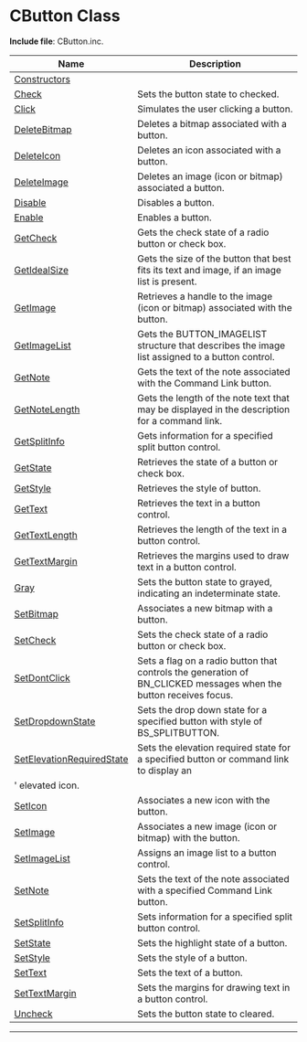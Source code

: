 # CButton Class



**Include file**: CButton.inc.

| Name       | Description |
| ---------- | ----------- |
| [Constructors](#constructors) |  |
| [Check](#check) | Sets the button state to checked. |
| [Click](#click) | Simulates the user clicking a button. |
| [DeleteBitmap](#deletebitmap) | Deletes a bitmap associated with a button. |
| [DeleteIcon](#deleteicon) | Deletes an icon associated with a button. |
| [DeleteImage](#deleteimage) | Deletes an image (icon or bitmap) associated a button. |
| [Disable](#disable) | Disables a button. |
| [Enable](#enable) | Enables a button. |
| [GetCheck](#getcheck) | Gets the check state of a radio button or check box.  |
| [GetIdealSize](#getidealsize) | Gets the size of the button that best fits its text and image, if an image list is present. |
| [GetImage](#getimage) | Retrieves a handle to the image (icon or bitmap) associated with the button. |
| [GetImageList](#getimagelist) | Gets the BUTTON_IMAGELIST structure that describes the image list assigned to a button control.  |
| [GetNote](#getnote) | Gets the text of the note associated with the Command Link button. |
| [GetNoteLength](#getnotelength) | Gets the length of the note text that may be displayed in the description for a command link. |
| [GetSplitInfo](#getsplitinfo) | Gets information for a specified split button control. |
| [GetState](#getstate) | Retrieves the state of a button or check box. |
| [GetStyle](#getstyle) | Retrieves the style of button. |
| [GetText](#gettext) | Retrieves the text in a button control. |
| [GetTextLength](#gettextlength) | Retrieves the length of the text in a button control. |
| [GetTextMargin](#gettextmargin) | Retrieves the margins used to draw text in a button control. |
| [Gray](#gray) | Sets the button state to grayed, indicating an indeterminate state. |
| [SetBitmap](#setbitmap) | Associates a new bitmap with a button. |
| [SetCheck](#setcheck) | Sets the check state of a radio button or check box. |
| [SetDontClick](#setdontclick) | Sets a flag on a radio button that controls the generation of BN_CLICKED messages when the button receives focus. |
| [SetDropdownState](#setdropdownstate) | Sets the drop down state for a specified button with style of BS_SPLITBUTTON. |
| [SetElevationRequiredState](#setelevationrequiredstate) | Sets the elevation required state for a specified button or command link to display an
' elevated icon. |
| [SetIcon](#seticon) | Associates a new icon with the button. |
| [SetImage](#setimage) | Associates a new image (icon or bitmap) with the button. |
| [SetImageList](#setimagelist) | Assigns an image list to a button control. |
| [SetNote](#setnote) | Sets the text of the note associated with a specified Command Link button. |
| [SetSplitInfo](#setsplitinfo) | Sets information for a specified split button control. |
| [SetState](#setstate) | Sets the highlight state of a button. |
| [SetStyle](#setstyle) | Sets the style of a button. |
| [SetText](#settext) | Sets the text of a button. |
| [SetTextMargin](#settextmargin) | Sets the margins for drawing text in a button control. |
| [Uncheck](#uncheck) | Sets the button state to cleared. |

---
